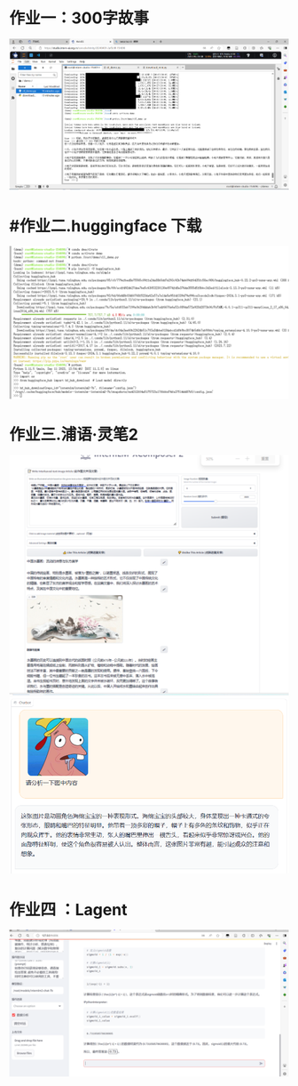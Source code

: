 # 作业一：300字故事

![image-20240401013853145](../Image/image-20240401013853145-1712125686928-13.png)

# #作业二.huggingface 下载

![image-20240401224334490](../Image/image-20240401224334490-1712125686928-14.png)

# 作业三.浦语·灵笔2

![13e855a4fc2c2df1ab906300f3ea334](../Image/13e855a4fc2c2df1ab906300f3ea334.png)![image-20240403140452315](../Image/image-20240403140452315-1712125686929-15.png)

# 作业四 ：Lagent

![image-20240401024157744](../Image/image-20240401024157744-1712125686929-16.png)


